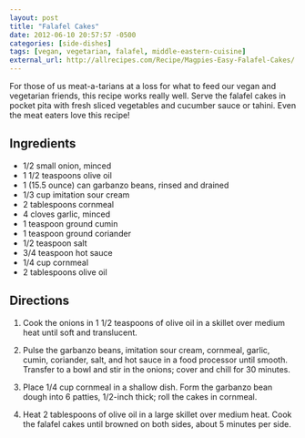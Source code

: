 ```yaml
---
layout: post
title: "Falafel Cakes"
date: 2012-06-10 20:57:57 -0500
categories: [side-dishes]
tags: [vegan, vegetarian, falafel, middle-eastern-cuisine]
external_url: http://allrecipes.com/Recipe/Magpies-Easy-Falafel-Cakes/
---
```

For those of us meat-a-tarians at a loss for what to feed our vegan and vegetarian friends, this recipe works really well. Serve the falafel cakes in pocket pita with fresh sliced vegetables and cucumber sauce or tahini. Even the meat eaters love this recipe!


## Ingredients

* 1/2 small onion, minced
* 1 1/2 teaspoons olive oil
* 1 (15.5 ounce) can garbanzo beans, rinsed and drained
* 1/3 cup imitation sour cream
* 2 tablespoons cornmeal
* 4 cloves garlic, minced
* 1 teaspoon ground cumin
* 1 teaspoon ground coriander
* 1/2 teaspoon salt
* 3/4 teaspoon hot sauce
* 1/4 cup cornmeal
* 2 tablespoons olive oil



## Directions

1.  Cook the onions in 1 1/2 teaspoons of olive oil in a skillet over medium heat until soft and translucent.

1.  Pulse the garbanzo beans, imitation sour cream, cornmeal, garlic, cumin, coriander, salt, and hot sauce in a food processor until smooth. Transfer to a bowl and stir in the onions; cover and chill for 30 minutes.

1.  Place 1/4 cup cornmeal in a shallow dish. Form the garbanzo bean dough into 6 patties, 1/2-inch thick; roll the cakes in cornmeal.

1.  Heat 2 tablespoons of olive oil in a large skillet over medium heat. Cook the falafel cakes until browned on both sides, about 5 minutes per side.

